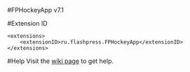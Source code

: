 #FPHockeyApp v7.1

#Extension ID
```
<extensions>
    <extensionID>ru.flashpress.FPHockeyApp</extensionID>
</extensions>
```

#Help
Visit the [wiki page](https://github.com/flashpress/FPHockeyApp/wiki) to get help.
